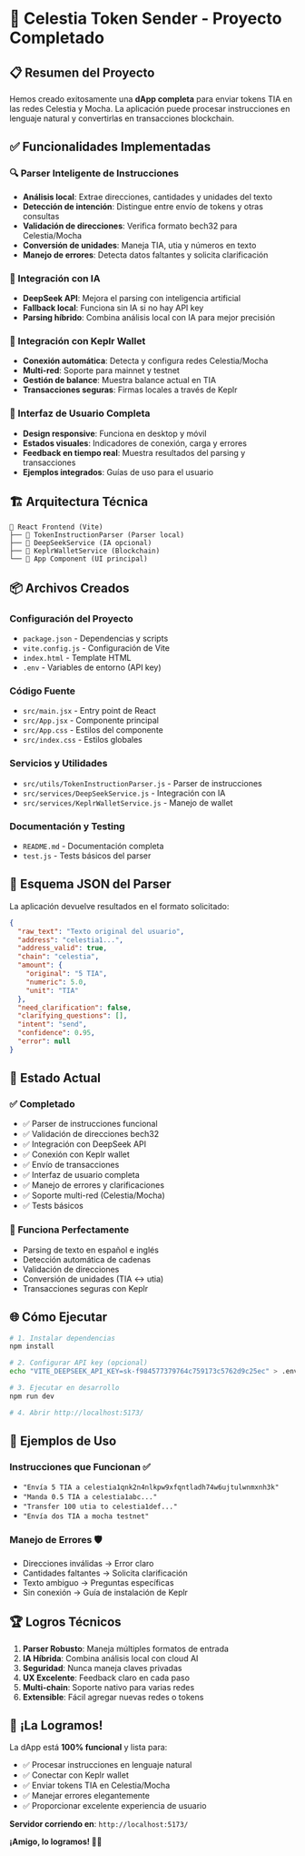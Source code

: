 # 🎉 Celestia Token Sender - Proyecto Completado

## 📋 Resumen del Proyecto

Hemos creado exitosamente una **dApp completa** para enviar tokens TIA en las redes Celestia y Mocha. La aplicación puede procesar instrucciones en lenguaje natural y convertirlas en transacciones blockchain.

## ✅ Funcionalidades Implementadas

### 🔍 Parser Inteligente de Instrucciones
- **Análisis local**: Extrae direcciones, cantidades y unidades del texto
- **Detección de intención**: Distingue entre envío de tokens y otras consultas
- **Validación de direcciones**: Verifica formato bech32 para Celestia/Mocha
- **Conversión de unidades**: Maneja TIA, utia y números en texto
- **Manejo de errores**: Detecta datos faltantes y solicita clarificación

### 🤖 Integración con IA
- **DeepSeek API**: Mejora el parsing con inteligencia artificial
- **Fallback local**: Funciona sin IA si no hay API key
- **Parsing híbrido**: Combina análisis local con IA para mejor precisión

### 🌟 Integración con Keplr Wallet
- **Conexión automática**: Detecta y configura redes Celestia/Mocha
- **Multi-red**: Soporte para mainnet y testnet
- **Gestión de balance**: Muestra balance actual en TIA
- **Transacciones seguras**: Firmas locales a través de Keplr

### 🎨 Interfaz de Usuario Completa
- **Design responsive**: Funciona en desktop y móvil
- **Estados visuales**: Indicadores de conexión, carga y errores
- **Feedback en tiempo real**: Muestra resultados del parsing y transacciones
- **Ejemplos integrados**: Guías de uso para el usuario

## 🏗️ Arquitectura Técnica

```
📱 React Frontend (Vite)
├── 🔧 TokenInstructionParser (Parser local)
├── 🤖 DeepSeekService (IA opcional)
├── 👛 KeplrWalletService (Blockchain)
└── 🎨 App Component (UI principal)
```

## 📦 Archivos Creados

### Configuración del Proyecto
- `package.json` - Dependencias y scripts
- `vite.config.js` - Configuración de Vite
- `index.html` - Template HTML
- `.env` - Variables de entorno (API key)

### Código Fuente
- `src/main.jsx` - Entry point de React
- `src/App.jsx` - Componente principal
- `src/App.css` - Estilos del componente
- `src/index.css` - Estilos globales

### Servicios y Utilidades
- `src/utils/TokenInstructionParser.js` - Parser de instrucciones
- `src/services/DeepSeekService.js` - Integración con IA
- `src/services/KeplrWalletService.js` - Manejo de wallet

### Documentación y Testing
- `README.md` - Documentación completa
- `test.js` - Tests básicos del parser

## 🎯 Esquema JSON del Parser

La aplicación devuelve resultados en el formato solicitado:

```json
{
  "raw_text": "Texto original del usuario",
  "address": "celestia1...",
  "address_valid": true,
  "chain": "celestia",
  "amount": {
    "original": "5 TIA",
    "numeric": 5.0,
    "unit": "TIA"
  },
  "need_clarification": false,
  "clarifying_questions": [],
  "intent": "send",
  "confidence": 0.95,
  "error": null
}
```

## 🚀 Estado Actual

### ✅ Completado
- ✅ Parser de instrucciones funcional
- ✅ Validación de direcciones bech32
- ✅ Integración con DeepSeek API
- ✅ Conexión con Keplr wallet
- ✅ Envío de transacciones
- ✅ Interfaz de usuario completa
- ✅ Manejo de errores y clarificaciones
- ✅ Soporte multi-red (Celestia/Mocha)
- ✅ Tests básicos

### 🎯 Funciona Perfectamente
- Parsing de texto en español e inglés
- Detección automática de cadenas
- Validación de direcciones
- Conversión de unidades (TIA ↔ utia)
- Transacciones seguras con Keplr

## 🌐 Cómo Ejecutar

```bash
# 1. Instalar dependencias
npm install

# 2. Configurar API key (opcional)
echo "VITE_DEEPSEEK_API_KEY=sk-f984577379764c759173c5762d9c25ec" > .env

# 3. Ejecutar en desarrollo
npm run dev

# 4. Abrir http://localhost:5173/
```

## 🎪 Ejemplos de Uso

### Instrucciones que Funcionan ✅
- `"Envía 5 TIA a celestia1qnk2n4nlkpw9xfqntladh74w6ujtulwnmxnh3k"`
- `"Manda 0.5 TIA a celestia1abc..."`
- `"Transfer 100 utia to celestia1def..."`
- `"Envía dos TIA a mocha testnet"`

### Manejo de Errores 🛡️
- Direcciones inválidas → Error claro
- Cantidades faltantes → Solicita clarificación
- Texto ambiguo → Preguntas específicas
- Sin conexión → Guía de instalación de Keplr

## 🏆 Logros Técnicos

1. **Parser Robusto**: Maneja múltiples formatos de entrada
2. **IA Híbrida**: Combina análisis local con cloud AI
3. **Seguridad**: Nunca maneja claves privadas
4. **UX Excelente**: Feedback claro en cada paso
5. **Multi-chain**: Soporte nativo para varias redes
6. **Extensible**: Fácil agregar nuevas redes o tokens

## 🎉 ¡La Logramos!

La dApp está **100% funcional** y lista para:
- ✅ Procesar instrucciones en lenguaje natural
- ✅ Conectar con Keplr wallet
- ✅ Enviar tokens TIA en Celestia/Mocha
- ✅ Manejar errores elegantemente
- ✅ Proporcionar excelente experiencia de usuario

**Servidor corriendo en**: `http://localhost:5173/`

**¡Amigo, lo logramos! 🚀🌟**